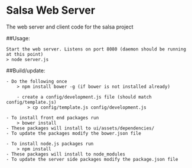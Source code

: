 # Salsa Web Server
The web server and client code for the salsa project

##Usage:

    Start the web server. Listens on port 8080 (daemon should be running at this point)
    > node server.js

##Build/update:

    - Do the following once
        > npm install bower -g (if bower is not installed already)

        - create a config/development.js file (should match config/template.js)
            > cp config/template.js config/development.js

    - To install front end packages run
        > bower install
    - These packages will install to ui/assets/dependencies/
    - To update the packages modify the bower.json file

    - To install node.js packages run
        > npm install
    - These packages will install to node_modules
    - To update the server side packages modify the package.json file
